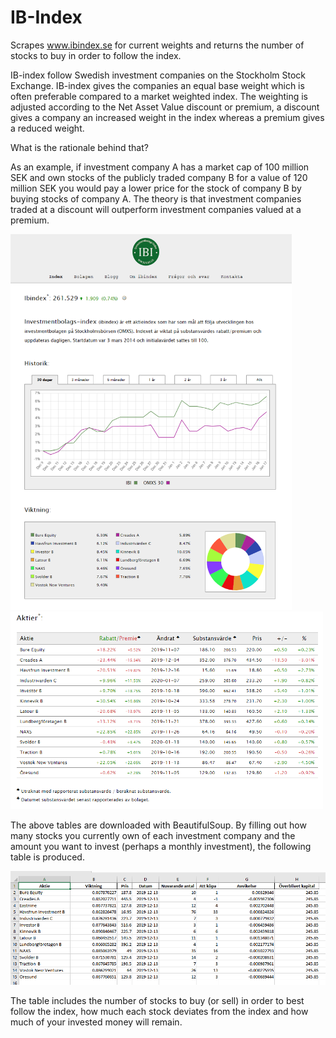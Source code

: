 # IB-Index
Scrapes www.ibindex.se for current weights and returns the number of stocks to buy in order to follow the index.

IB-index follow Swedish investment companies on the Stockholm Stock Exchange. IB-index gives the companies an equal base weight which is often preferable compared to a market weighted index. The weighting is adjusted according to the Net Asset Value discount or premium,
a discount gives a company an increased weight in the index whereas a premium gives a reduced weight. 

What is the rationale behind that? 

As an example, if investment company A has a market cap of 100 million SEK and own stocks of the publicly traded company B for a value of 120 million SEK you would pay a lower price for the stock of company B by buying stocks of company A. The theory is that investment companies traded at a discount will outperform investment companies valued at a premium.

<img src="https://github.com/hataloo/IB-Index/blob/master/IBIndexShowcase/startpage.png" width="450">
<img src="https://github.com/hataloo/IB-Index/blob/master/IBIndexShowcase/valuation.png" width="500">

The above tables are downloaded with BeautifulSoup. By filling out how many stocks you currently own of each investment company and the amount you want to invest (perhaps a monthly investment), the following table is produced.

<img src="https://github.com/hataloo/IB-Index/blob/master/IBIndexShowcase/recommendation.png" width="700">

The table includes the number of stocks to buy (or sell) in order to best follow the index, how much each stock deviates from the index and how much of your invested money will remain.
